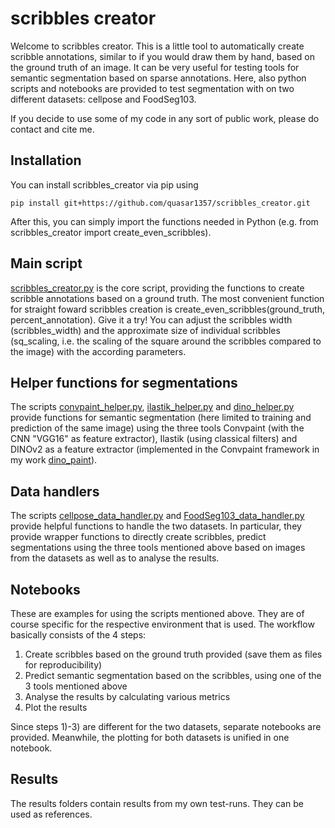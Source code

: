 # scribbles creator

Welcome to scribbles creator. This is a little tool to automatically create scribble annotations, similar to if you would draw them by hand, based on the ground truth of an image. It can be very useful for testing tools for semantic segmentation based on sparse annotations. Here, also python scripts and notebooks are provided to test segmentation with on two different datasets: cellpose and FoodSeg103.

If you decide to use some of my code in any sort of public work, please do contact and cite me.

## Installation
You can install scribbles_creator via pip using

    pip install git+https://github.com/quasar1357/scribbles_creator.git

After this, you can simply import the functions needed in Python (e.g. from scribbles_creator import create_even_scribbles).

## Main script
[scribbles_creator.py](scribbles_creator.py) is the core script, providing the functions to create scribble annotations based on a ground truth. The most convenient function for straight foward scribbles creation is create_even_scribbles(ground_truth, percent_annotation). Give it a try! You can adjust the scribbles width (scribbles_width) and the approximate size of individual scribbles (sq_scaling, i.e. the scaling of the square around the scribbles compared to the image) with the according parameters.

## Helper functions for segmentations
The scripts [convpaint_helper.py](convpaint_helper.py), [ilastik_helper.py](ilastik_helper.py) and [dino_helper.py](dino_helper.py) provide functions for semantic segmentation (here limited to training and prediction of the same image) using the three tools Convpaint (with the CNN "VGG16" as feature extractor), Ilastik (using classical filters) and DINOv2 as a feature extractor (implemented in the Convpaint framework in my work [dino_paint](https://github.com/quasar1357/dino_paint)).

## Data handlers
The scripts [cellpose_data_handler.py](cellpose_data_handler.py) and [FoodSeg103_data_handler.py](FoodSeg103_data_handler.py) provide helpful functions to handle the two datasets. In particular, they provide wrapper functions to directly create scribbles, predict segmentations using the three tools mentioned above based on images from the datasets as well as to analyse the results.

## Notebooks
These are examples for using the scripts mentioned above. They are of course specific for the respective environment that is used. The workflow basically consists of the 4 steps:

1) Create scribbles based on the ground truth provided (save them as files for reproducibility)
2) Predict semantic segmentation based on the scribbles, using one of the 3 tools mentioned above
3) Analyse the results by calculating various metrics
4) Plot the results

Since steps 1)-3) are different for the two datasets, separate notebooks are provided. Meanwhile, the plotting for both datasets is unified in one notebook.

## Results
The results folders contain results from my own test-runs. They can be used as references.
